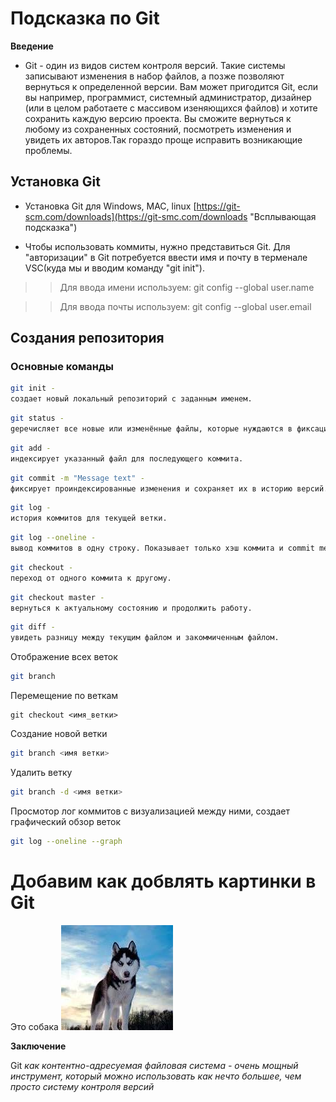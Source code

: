 # Подсказка по Git


**Введение**

* Git - один из видов систем контроля версий. Такие системы записывают изменения в набор файлов, а позже позволяют вернуться к определенной версии. Вам может пригодится Git, если вы например, программист, системный администратор, дизайнер (или в целом работаете с массивом изеняющихся файлов) и хотите сохранить каждую версию проекта.
Вы сможите вернуться к любому из сохраненных состояний, посмотреть изменения и увидеть их авторов.Так гораздо проще исправить возникающие проблемы.

## Установка Git 

 * Установка Git для Windows, MAC, linux [https://git-scm.com/downloads](https://git-smc.com/downloads "Всплывающая подсказка")

* Чтобы использовать коммиты, нужно представиться Git. Для "авторизации" в Git потребуется ввести имя и почту в терменале VSC(куда мы и вводим команду "git init"). 
>>Для ввода имени используем: git config --global user.name


>>Для ввода почты используем: git config --global user.email



## Создания репозитория

### Основные команды

```sh
git init - 
cоздает новый локальный репозиторий с заданным именем.
```
```sh
git status -
gеречисляет все новые или изменённые файлы, которые нуждаются в фиксации.
```
```sh
git add - 
индексирует указанный файл для последующего коммита.
```
```sh
git commit -m "Message text" -
фиксирует проиндексированные изменения и сохраняет их в историю версий. 
```
```sh
git log -
история коммитов для текущей ветки.
```
```sh
git log --oneline -
вывод коммитов в одну строку. Показывает только хэш коммита и commit message.
```
```sh
git checkout -
переход от одного коммита к другому.
```
```sh
git checkout master -
вернуться к актуальному состоянию и продолжить работу.
```
```sh
git diff -
увидеть разницу между текущим файлом и закоммиченным файлом.
```
Отображение всех веток 
```sh
git branch 
```
Перемещение по веткам


```
git checkout <имя_ветки>

```

Cоздание новой ветки
```sh
git branch <имя ветки>
```
Удалить ветку
```sh
git branch -d <имя ветки>
```
Просмотор лог коммитов с визуализацией
между ними, создает графический обзор веток
```sh
git log --oneline --graph
```


# Добавим как добвлять картинки в Git

Это собака
![Собака](dog.jpg)

**Заключение**

Git *как контентно-адресуемая файловая система - очень мощный инструмент, который можно использовать как нечто большее, чем просто систему контроля версий*